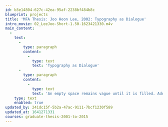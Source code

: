 ```yaml
---
id: b3e14804-627c-42ea-95af-2238bf484b8c
blueprint: projects
title: 'MFA Thesis: Joo Hoon Lee, 2002: Typography as Dialogue'
intro_movie: 02_LeeJoo-Short-1.50-1623421330.m4v
main_content:
  -
    text:
      -
        type: paragraph
        content:
          -
            type: text
            text: 'Typography as Dialogue'
      -
        type: paragraph
        content:
          -
            type: text
            text: 'An empty space remains vague until it is filled. Adding even a small dot activates this space as a medium that frames and structures communication. To place a word or text within this space increases a dialogue with the audience. Typographic arrangement for reading the words completely transforms that space into a significant context for understanding. Fontography, or the creation of context-specific fonts, further enhances this notion of typographic expression to visually affect meaning, and therefore the dialogic exchange between the reader and the words. This thesis experiments with this typographic playground that engages the reader in a lively and informative dialogic interaction with texts.'
    type: text
    enabled: true
updated_by: 241dc15f-5b2a-47ac-9111-7bcf1230f589
updated_at: 1641271331
courses: graduate-thesis-2001-to-2015
---
```

